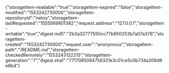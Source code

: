{"storageItem-readable":"true","storageItem-expired":"false","storageItem-modified":"1553242730000","storageItem-repositoryId":"netos","storageItem-lastRequested":"1555569801382","request.address":"127.0.0.1","storageItem-writable":"true","digest.md5":"2b2a32777550cc77b850253b7a07a376","storageItem-created":"1553242730000","request.user":"anonymous","storageItem-path":"/README.md","storageItem-checkedRemotely":"1553243122215","storageItem-generation":"7","digest.sha1":"7717085084756321e3c01ce5c0b734a206d9e6bd"}